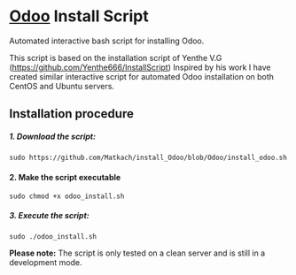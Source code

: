 # [Odoo](https://www.odoo.com "Odoo's Homepage") Install Script

Automated interactive bash script for installing Odoo.

This script is based on the installation script of Yenthe V.G (https://github.com/Yenthe666/InstallScript)
Inspired by his work I have created similar interactive script for automated Odoo installation on both CentOS and Ubuntu servers. 

## Installation procedure

##### 1. Download the script:
```
sudo https://github.com/Matkach/install_Odoo/blob/Odoo/install_odoo.sh
```

#### 2. Make the script executable
```
sudo chmod +x odoo_install.sh
```
##### 3. Execute the script:
```
sudo ./odoo_install.sh
```
<b>Please note:</b> The script is only tested on a clean server and is still in a development mode. 

